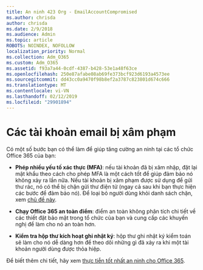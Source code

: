 ```yaml
---
title: An ninh 423 Org - EmailAccountCompromised
ms.author: chrisda
author: chrisda
ms.date: 2/9/2018
ms.audience: Admin
ms.topic: article
ROBOTS: NOINDEX, NOFOLLOW
localization_priority: Normal
ms.collection: Adm_O365
ms.custom: Adm_O365
ms.assetid: f93a7a44-0cdf-4387-b428-53e1a48f63ce
ms.openlocfilehash: 250e87afabe08ab69fe373bcf923d6193a4573ee
ms.sourcegitcommit: dd43cc0a9470f98b8ef2a3787c823801d674c666
ms.translationtype: MT
ms.contentlocale: vi-VN
ms.lasthandoff: 02/12/2019
ms.locfileid: "29901894"
---
```

# <a name="compromised-email-accounts"></a>Các tài khoản email bị xâm phạm

Có một số bước bạn có thể làm để giúp tăng cường an ninh tại các tổ chức Office 365 của bạn:
  
- **Phép nhiều yếu tố xác thực (MFA)**: nếu tài khoản đã bị xâm nhập, đặt lại mật khẩu theo cách cho phép MFA là một cách tốt để giúp đảm bảo nó không xảy ra lần nữa. Nếu tài khoản bị xâm phạm được sử dụng để gửi thư rác, nó có thể bị chặn gửi thư điện tử (ngay cả sau khi bạn thực hiện các bước để đảm bảo nó). Để loại bỏ người dùng khỏi danh sách chặn, xem [chủ đề này](https://technet.microsoft.com/library/ms.exch.eac.actioncenter.aspx).
    
- **Chạy Office 365 an toàn điểm**: điểm an toàn không phân tích chi tiết về các thiết đặt bảo mật trong tổ chức của bạn và cung cấp các khuyến nghị để làm cho nó an toàn hơn.
    
- **Kiểm tra hộp thư kích hoạt ghi nhật ký**: hộp thư ghi nhật ký kiểm toán sẽ làm cho nó dễ dàng hơn để theo dõi những gì đã xảy ra khi một tài khoản người dùng được thỏa hiệp.
    
Để biết thêm chi tiết, hãy xem [thực tiễn tốt nhất an ninh cho Office 365](https://support.office.com/article/9295e396-e53d-49b9-ae9b-0b5828cdedc3.aspx).
  

